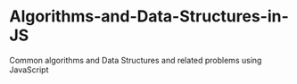 # Algorithms-and-Data-Structures-in-JS
Common algorithms and Data Structures and related problems using JavaScript
